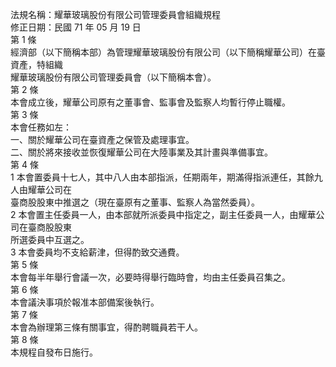 法規名稱：耀華玻璃股份有限公司管理委員會組織規程  
修正日期：民國 71 年 05 月 19 日  
第 1 條  
經濟部（以下簡稱本部）為管理耀華玻璃股份有限公司（以下簡稱耀華公司）在臺資產，特組織  
耀華玻璃股份有限公司管理委員會（以下簡稱本會）。  
第 2 條  
本會成立後，耀華公司原有之董事會、監事會及監察人均暫行停止職權。  
第 3 條  
本會任務如左：  
一、關於耀華公司在臺資產之保管及處理事宜。  
二、關於將來接收並恢復耀華公司在大陸事業及其計畫與準備事宜。  
第 4 條  
1 本會置委員十七人，其中八人由本部指派，任期兩年，期滿得指派連任，其餘九人由耀華公司在  
臺商股股東中推選之（現在臺原有之董事、監察人為當然委員）。  
2 本會置主任委員一人，由本部就所派委員中指定之，副主任委員一人，由耀華公司在臺商股股東  
所選委員中互選之。  
3 本會委員均不支給薪津，但得酌致交通費。  
第 5 條  
本會每半年舉行會議一次，必要時得舉行臨時會，均由主任委員召集之。  
第 6 條  
本會議決事項於報准本部備案後執行。  
第 7 條  
本會為辦理第三條有關事宜，得酌聘職員若干人。  
第 8 條  
本規程自發布日施行。  


